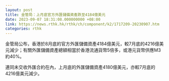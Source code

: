 ```yaml
---
layout: post
title: 金管局：上月底官方外匯儲備資產跌至4184億美元
date: 2023-09-07 18:31:08.000000000 +08:00
link: https://news.rthk.hk/rthk/ch/component/k2/1717209-20230907.htm
categories: rthk
---
```


金管局公布，香港於8月底的官方外匯儲備資產4184億美元，較7月底的4216億美元減少；有關外匯儲備資產總額相當於香港流通貨幣5倍多，或港元貨幣供應M3約40%。

連同未交收外匯合約在內，上月底的外匯儲備資產4180億美元，亦較7月底的4216億美元減少。
